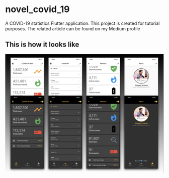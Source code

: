 # novel_covid_19

A COVID-19 statistics Flutter application. This project is created for tutorial purposes. The related article can
be found on my Medium profile

## This is how it looks like

![](git_img/img.png)
